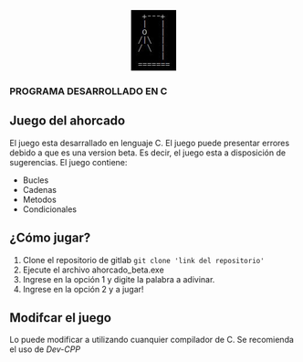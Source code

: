 <p align="center"><img src="ahorcado.JPG"></p>

### PROGRAMA DESARROLLADO EN C

## Juego del ahorcado

El juego esta desarrallado en lenguaje C. El juego puede presentar errores 
debido a que es una version beta. Es decir, el juego esta a disposición de 
sugerencias. El juego contiene:

- Bucles
- Cadenas
- Metodos
- Condicionales


## ¿Cómo jugar?

1. Clone el repositorio de gitlab  `git clone 'link del repositorio'` 
2. Ejecute el archivo ahorcado_beta.exe
3. Ingrese en la opción 1 y digite la palabra a adivinar.
4. Ingrese en la opción 2 y a jugar!


## Modifcar el juego

Lo puede modificar a utilizando cuanquier compilador de C. Se recomienda el uso de *Dev-CPP*
